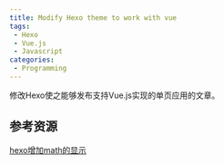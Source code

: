 ```yaml
---
title: Modify Hexo theme to work with vue
tags:
 - Hexo
 - Vue.js
 - Javascript
categories:
 - Programming
---
```

修改Hexo使之能够发布支持Vue.js实现的单页应用的文章。
<!-- More -->

## 参考资源
[hexo增加math的显示](http://ranler.github.io/2013/12/31/hexo-math/)